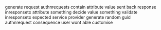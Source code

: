 generate request authnrequests contain attribute value sent back response inresponseto attribute something decide value something validate inresponseto expected service provider generate random guid authnrequest consequence user wont able customise